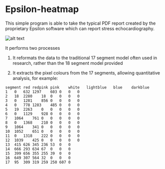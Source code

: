 # Epsilon-heatmap

This simple program is able to take the typical PDF report created by the proprietary Epsilon software which can report stress echocardiography.

![alt text](http://jamesphoward.com/ehm-report.PNG)

It performs two processes

1) It reformats the data to the traditional 17 segment model often used in research, rather than the 18 segment model provided

2) It extracts the pixel colours from the 17 segments, allowing quantitative analysis, for example:

```
segment	red	redpink	pink	white	lightblue	blue	darkblue
1	0	632	1297	603	0	0	0
2	18	2280	18	0	0	0	0
3	0	1281	856	0	0	0	0
4	0	778	1283	485	0	0	0
5	19	2263	0	0	0	0	0
6	0	1129	928	0	0	0	0
7	1064	761	0	0	0	0	0
8	0	1368	210	0	0	0	0
9	1064	341	0	0	0	0	0
10	1052	651	0	0	0	0	0
11	0	1318	222	0	0	0	0
12	1039	425	0	0	0	0	0
13	415	626	345	236	53	0	0
14	666	293	634	67	0	0	0
15	399	656	355	255	39	0	0
16	649	307	564	32	0	0	0
17	95	309	319	259	250	607	0
```

